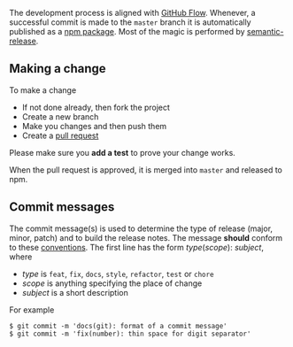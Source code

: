 The development process is aligned with [GitHub Flow](https://guides.github.com/introduction/flow/).  Whenever, a successful commit is made to the `master` branch it is automatically published as a [npm package](https://www.npmjs.com/package/isq). Most of the magic is performed by [semantic-release](https://github.com/semantic-release/semantic-release).

## Making a change

To make a change
* If not done already, then fork the project
* Create a new branch
* Make you changes and then push them
* Create a [pull request](https://help.github.com/articles/using-pull-requests/)

Please make sure you **add a test** to prove your change works.

When the pull request is approved, it is merged into `master` and released to npm.

## Commit messages
 
The commit message(s) is used to determine the type of release (major, minor, patch) and to build the release notes.  The message **should** conform to these [conventions](https://docs.google.com/document/d/1QrDFcIiPjSLDn3EL15IJygNPiHORgU1_OOAqWjiDU5Y/edit#heading=h.uyo6cb12dt6w). The first line has the form *type*(*scope*): *subject*, where

* *type* is `feat`, `fix`, `docs`, `style`, `refactor`, `test` or `chore`
* *scope* is anything specifying the place of change
* *subject* is a short description

For example

    $ git commit -m 'docs(git): format of a commit message'
    $ git commit -m 'fix(number): thin space for digit separator'